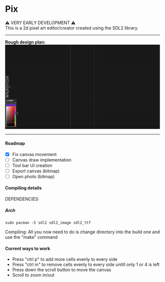 # Pix
:warning: VERY EARLY DEVELOPMENT :warning:\
This is a 2d pixel art editor/creator created using the SDL2 library.

---
**Rough design plan:**
![Screenshot](/future/design_1.png)

---
#### Roadmap

- [x] Fix canvas movement
- [ ] Canvas draw implementation
- [ ] Tool bar UI creation
- [ ] Export canvas (bitmap)
- [ ] Open photo (bitmap)

#### Compiling details

DEPENDENCIES:
##### Arch 
    sudo pacman -S sdl2 sdl2_image sdl2_ttf
Compiling:
All you now need to do is change directory into the build one and use the "make" command
#### Current ways to work

* Press "ctrl p" to add more cells evenly to every side
* Press "ctrl m" to remove cells evenly to every side untill only 1 or 4 is left 
* Press down the scroll button to move the canvas
* Scroll to zoom in/out
